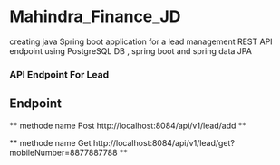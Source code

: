 # Mahindra_Finance_JD
creating  java Spring boot application for a lead management REST API endpoint using  PostgreSQL DB , spring boot and spring data JPA 

###  API Endpoint For Lead 

## Endpoint 
** methode name Post http://localhost:8084/api/v1/lead/add **

** methode name Get http://localhost:8084/api/v1/lead/get?mobileNumber=8877887788 **
